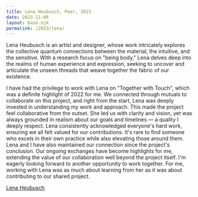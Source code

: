 ```yaml
---
title: Lena Heubusch, Peer, 2023
date: 2023-11-06
layout: base.njk
permalink: /2023/lena/
--- 
```


Lena Heubusch is an artist and designer, whose work intricately explores the collective quantum connections between the material, the intuitive, and the sensitive. With a research focus on "being body," Lena delves deep into the realms of human experience and expression, seeking to uncover and articulate the unseen threads that weave together the fabric of our existence.

I have had the privilege to work with Lena on "Together with Touch", which was a definite highlight of 2022 for me. We connected through mutuals to collaborate on this project, and right from the start, Lena was deeply invested in understanding my work and approach. This made the project feel collaborative from the outset. She led us with clarity and vision, yet was always grounded in realism about our goals and timelines — a quality I deeply respect. Lena consistently acknowledged everyone's hard work, ensuring we all felt valued for our contributions. It's rare to find someone who excels in their own practice while also elevating those around them. Lena and I have also maintained our connection since the project's conclusion. Our ongoing exchanges have become highlights for me, extending the value of our collaboration well beyond the project itself. I'm eagerly looking forward to another opportunity to work together. For me, working with Lena was as much about learning from her as it was about contributing to our shared project.

[Lena Heubusch](https://lenaheubusch.com)